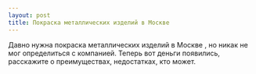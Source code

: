 ```yaml
---
layout: post 
title: Покраска металлических изделий в Москве 
--- 
```

Давно нужна покраска металлических изделий в Москве , но никак не мог определиться с компанией. Теперь вот деньги появились, расскажите о преимуществах, недостатках, кто может.
